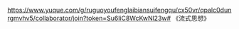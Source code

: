 https://www.yuque.com/g/ruguoyoufenglaibiansuifengqu/cx50vr/qpalc0dunrgmvhv5/collaborator/join?token=Su6liC8WcKwNl23w# 《流式思想》